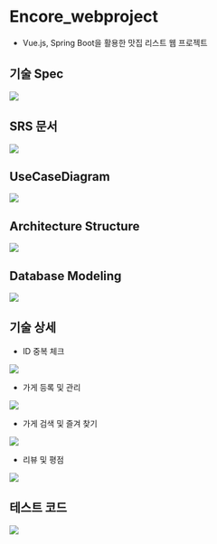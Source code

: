 # Encore_webproject
 - Vue.js, Spring Boot을 활용한 맛집 리스트 웹 프로젝트

## 기술 Spec
<img src="https://user-images.githubusercontent.com/55942011/100713516-c3cf1800-33f7-11eb-94db-d1b48a42ff94.png">

## SRS 문서
<img src="https://user-images.githubusercontent.com/55942011/101275317-19386a00-37e8-11eb-99b3-ab62e707287a.png">

## UseCaseDiagram
<img src="https://user-images.githubusercontent.com/55942011/100713237-53c09200-33f7-11eb-9a69-9129e5f1cdce.png">

## Architecture Structure
<img src="https://user-images.githubusercontent.com/55942011/103500010-724df900-4e8d-11eb-823d-595d06baf9d7.png">

## Database Modeling
<img src="https://user-images.githubusercontent.com/55942011/103153608-158b7800-47d5-11eb-8f1f-0fd11ab34794.png">

## 기술 상세
 - ID 중복 체크
<img src="https://user-images.githubusercontent.com/55942011/103500079-a2959780-4e8d-11eb-9989-84744da406ae.png">

 - 가게 등록 및 관리
<img src="https://user-images.githubusercontent.com/55942011/103500084-a5908800-4e8d-11eb-8e20-086a8c5dfca3.png">

 - 가게 검색 및 즐겨 찾기
<img src="https://user-images.githubusercontent.com/55942011/103500090-a88b7880-4e8d-11eb-8234-ad14ee0999e8.png">

 - 리뷰 및 평점
<img src="https://user-images.githubusercontent.com/55942011/103500095-ab866900-4e8d-11eb-8a46-694f412a48a8.png">

## 테스트 코드
<img src="https://user-images.githubusercontent.com/55942011/103500106-af19f000-4e8d-11eb-8ed6-1167ac421dab.png">
